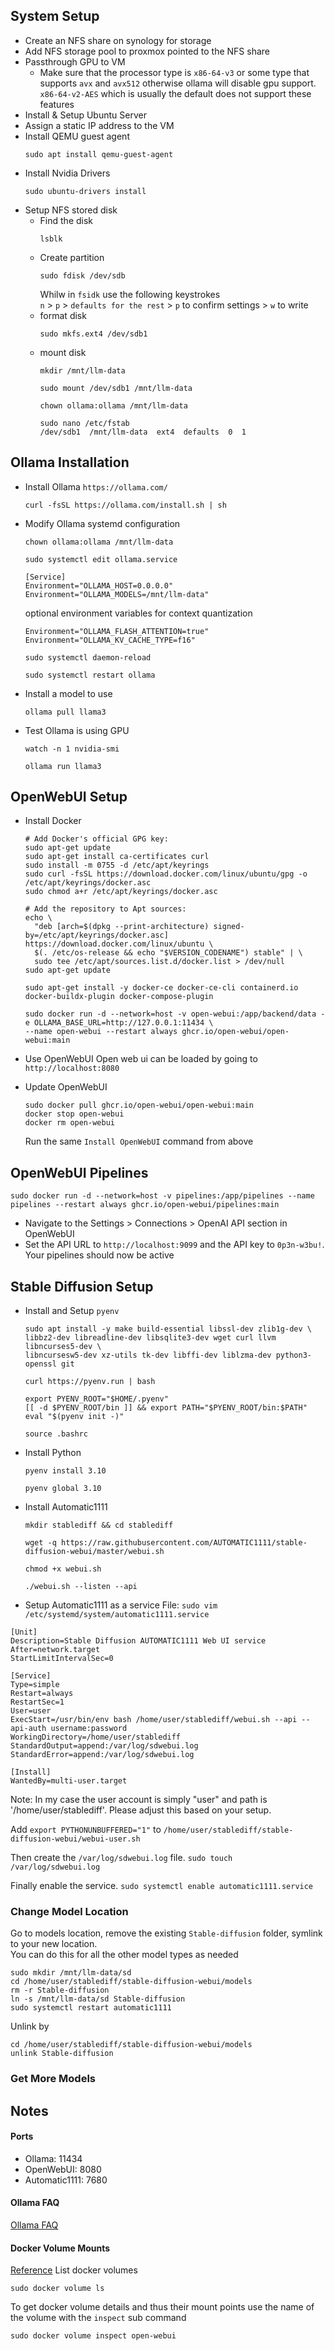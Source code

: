 ## System Setup
- Create an NFS share on synology for storage
- Add NFS storage pool to proxmox pointed to the NFS share
- Passthrough GPU to VM
  - Make sure that the processor type is `x86-64-v3` or some type that supports `avx` and `avx512` otherwise
  ollama will disable gpu support. `x86-64-v2-AES` which is usually the default does not support these features
- Install & Setup Ubuntu Server 
- Assign a static IP address to the VM
- Install QEMU guest agent
    ```shell
    sudo apt install qemu-guest-agent
    ```
- Install Nvidia Drivers
    ```shell
    sudo ubuntu-drivers install
    ```
- Setup NFS stored disk
  - Find the disk
    ```shell
    lsblk
    ```
  - Create partition
    ```shell
    sudo fdisk /dev/sdb
    ```
    Whilw in `fsidk` use the following keystrokes  
    `n` > `p` > `defaults for the rest` > `p` to confirm settings > `w` to write
  - format disk
    ```shell
    sudo mkfs.ext4 /dev/sdb1
    ```
  - mount disk
    ```shell
    mkdir /mnt/llm-data
    ```
    ```shell
    sudo mount /dev/sdb1 /mnt/llm-data
    ```
    ```shell
    chown ollama:ollama /mnt/llm-data
    ```
    ```shell
    sudo nano /etc/fstab
    /dev/sdb1  /mnt/llm-data  ext4  defaults  0  1
    ```

## Ollama Installation
- Install Ollama `https://ollama.com/`
    ```shell
    curl -fsSL https://ollama.com/install.sh | sh
    ```
- Modify Ollama systemd configuration
    ```shell
    chown ollama:ollama /mnt/llm-data
    ```
    ```shell
    sudo systemctl edit ollama.service
    ```
    ```
    [Service]
    Environment="OLLAMA_HOST=0.0.0.0"
    Environment="OLLAMA_MODELS=/mnt/llm-data"
    ```
    optional environment variables for context quantization
    ```
    Environment="OLLAMA_FLASH_ATTENTION=true"
    Environment="OLLAMA_KV_CACHE_TYPE=f16"
    ```
    ```shell
    sudo systemctl daemon-reload
    ```
    ```shell
    sudo systemctl restart ollama
    ```
- Install a model to use
    ```shell
    ollama pull llama3
    ```
- Test Ollama is using GPU
    ```shell
    watch -n 1 nvidia-smi
    ```
    ```shell
    ollama run llama3
    ```

## OpenWebUI Setup
- Install Docker
    ```shell
    # Add Docker's official GPG key:
    sudo apt-get update
    sudo apt-get install ca-certificates curl
    sudo install -m 0755 -d /etc/apt/keyrings
    sudo curl -fsSL https://download.docker.com/linux/ubuntu/gpg -o /etc/apt/keyrings/docker.asc
    sudo chmod a+r /etc/apt/keyrings/docker.asc

    # Add the repository to Apt sources:
    echo \
      "deb [arch=$(dpkg --print-architecture) signed-by=/etc/apt/keyrings/docker.asc] https://download.docker.com/linux/ubuntu \
      $(. /etc/os-release && echo "$VERSION_CODENAME") stable" | \
      sudo tee /etc/apt/sources.list.d/docker.list > /dev/null
    sudo apt-get update
    ```
    ```shell
    sudo apt-get install -y docker-ce docker-ce-cli containerd.io docker-buildx-plugin docker-compose-plugin
    ```
    ```shell
    sudo docker run -d --network=host -v open-webui:/app/backend/data -e OLLAMA_BASE_URL=http://127.0.0.1:11434 \
    --name open-webui --restart always ghcr.io/open-webui/open-webui:main
    ```
- Use OpenWebUI
    Open web ui can be loaded by going to `http://localhost:8080`

- Update OpenWebUI
    ```shell
    sudo docker pull ghcr.io/open-webui/open-webui:main
    docker stop open-webui
    docker rm open-webui
    ```
    Run the same `Install OpenWebUI` command from above

## OpenWebUI Pipelines
```shell
sudo docker run -d --network=host -v pipelines:/app/pipelines --name pipelines --restart always ghcr.io/open-webui/pipelines:main
```

- Navigate to the Settings > Connections > OpenAI API section in OpenWebUI
- Set the API URL to `http://localhost:9099` and the API key to `0p3n-w3bu!`. Your pipelines should now be active


## Stable Diffusion Setup
- Install and Setup `pyenv`
    ```shell
    sudo apt install -y make build-essential libssl-dev zlib1g-dev \
    libbz2-dev libreadline-dev libsqlite3-dev wget curl llvm libncurses5-dev \
    libncursesw5-dev xz-utils tk-dev libffi-dev liblzma-dev python3-openssl git
    ```
    ```shell
    curl https://pyenv.run | bash
    ```
    ```shell
    export PYENV_ROOT="$HOME/.pyenv"
    [[ -d $PYENV_ROOT/bin ]] && export PATH="$PYENV_ROOT/bin:$PATH"
    eval "$(pyenv init -)"
    ```
    ```shell
    source .bashrc
    ```
- Install Python
    ```shell
    pyenv install 3.10
    ```
    ```shell
    pyenv global 3.10
    ```
- Install Automatic1111
    ```shell
    mkdir stablediff && cd stablediff
    ```
    ```shell
    wget -q https://raw.githubusercontent.com/AUTOMATIC1111/stable-diffusion-webui/master/webui.sh
    ```
    ```shell
    chmod +x webui.sh
    ```
    ```shell
    ./webui.sh --listen --api
    ```
- Setup Automatic1111 as a service
File: `sudo vim /etc/systemd/system/automatic1111.service`
```text
[Unit]
Description=Stable Diffusion AUTOMATIC1111 Web UI service
After=network.target
StartLimitIntervalSec=0

[Service]
Type=simple
Restart=always
RestartSec=1
User=user
ExecStart=/usr/bin/env bash /home/user/stablediff/webui.sh --api --api-auth username:password
WorkingDirectory=/home/user/stablediff
StandardOutput=append:/var/log/sdwebui.log
StandardError=append:/var/log/sdwebui.log

[Install]
WantedBy=multi-user.target
```
Note: In my case the user account is simply "user" and path is '/home/user/stablediff'. Please adjust this based on your setup.

Add `export PYTHONUNBUFFERED="1"` to `/home/user/stablediff/stable-diffusion-webui/webui-user.sh`

Then create the `/var/log/sdwebui.log` file.
`sudo touch /var/log/sdwebui.log`

Finally enable the service.
`sudo systemctl enable automatic1111.service`

### Change Model Location
Go to models location, remove the existing `Stable-diffusion` folder, symlink to your new location.  
You can do this for all the other model types as needed
```shell
sudo mkdir /mnt/llm-data/sd
cd /home/user/stablediff/stable-diffusion-webui/models
rm -r Stable-diffusion
ln -s /mnt/llm-data/sd Stable-diffusion
sudo systemctl restart automatic1111
```
Unlink by
```shell
cd /home/user/stablediff/stable-diffusion-webui/models
unlink Stable-diffusion
```

### Get More Models


## Notes
#### Ports
- Ollama: 11434
- OpenWebUI: 8080
- Automatic1111: 7680

#### Ollama FAQ
[Ollama FAQ](https://github.com/ollama/ollama/blob/main/docs/faq.md)

#### Docker Volume Mounts
[Reference](https://docs.docker.com/storage/volumes/#create-and-manage-volumes)
List docker volumes
```shell
sudo docker volume ls
```

To get docker volume details and thus their mount points use the name of the volume with the `inspect` sub command
```shell
sudo docker volume inspect open-webui
```
